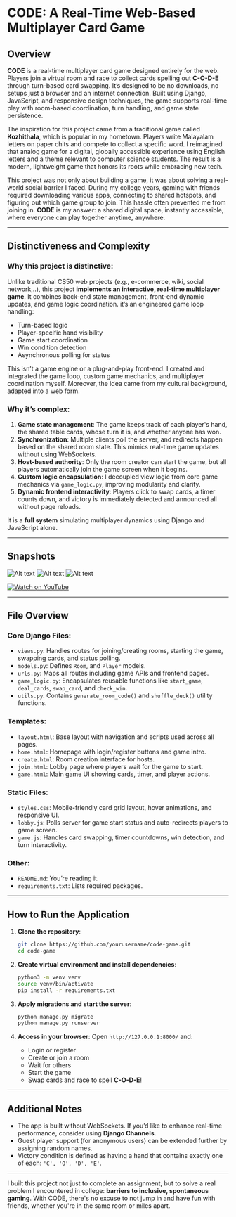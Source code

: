 # CODE: A Real-Time Web-Based Multiplayer Card Game

## Overview

**CODE** is a real-time multiplayer card game designed entirely for the web. Players join a virtual room and race to collect cards spelling out **C-O-D-E** through turn-based card swapping. It’s designed to be no downloads, no setups just a browser and an internet connection. Built using Django, JavaScript, and responsive design techniques, the game supports real-time play with room-based coordination, turn handling, and game state persistence.

The inspiration for this project came from a traditional game called **Kozhithala**, which is popular in my hometown. Players write Malayalam letters on paper chits and compete to collect a specific word. I reimagined that analog game for a digital, globally accessible experience using English letters and a theme relevant to computer science students. The result is a modern, lightweight game that honors its roots while embracing new tech.

This project was not only about building a game, it was about solving a real-world social barrier I faced. During my college years, gaming with friends required downloading various apps, connecting to shared hotspots, and figuring out which game group to join. This hassle often prevented me from joining in. **CODE** is my answer: a shared digital space, instantly accessible, where everyone can play together anytime, anywhere.

---

## Distinctiveness and Complexity

### Why this project is distinctive:

Unlike traditional CS50 web projects (e.g., e-commerce, wiki, social network,..), this project **implements an interactive, real-time multiplayer game**. It combines back-end state management, front-end dynamic updates, and game logic coordination. it’s an engineered game loop handling:

* Turn-based logic
* Player-specific hand visibility
* Game start coordination
* Win condition detection
* Asynchronous polling for status

This isn’t a game engine or a plug-and-play front-end. I created and integrated the game loop, custom game mechanics, and multiplayer coordination myself. Moreover, the idea came from my cultural background, adapted into a web form.

### Why it’s complex:

1. **Game state management**: The game keeps track of each player's hand, the shared table cards, whose turn it is, and whether anyone has won.
2. **Synchronization**: Multiple clients poll the server, and redirects happen based on the shared room state. This mimics real-time game updates without using WebSockets.
3. **Host-based authority**: Only the room creator can start the game, but all players automatically join the game screen when it begins.
4. **Custom logic encapsulation**: I decoupled view logic from core game mechanics via `game_logic.py`, improving modularity and clarity.
5. **Dynamic frontend interactivity**: Players click to swap cards, a timer counts down, and victory is immediately detected and announced all without page reloads.

It is a **full system** simulating multiplayer dynamics using Django and JavaScript alone.

---

## Snapshots

![Alt text](images/1.png)
![Alt text](images/2.png)
![Alt text](images/3.png)

<a href="https://youtu.be/lF_DLCy6PEA" target="_blank">
  <img src="https://img.shields.io/badge/Watch%20on-YouTube-red?logo=youtube&style=for-the-badge" alt="Watch on YouTube"/>
</a>

---

## File Overview

### Core Django Files:

* `views.py`: Handles routes for joining/creating rooms, starting the game, swapping cards, and status polling.
* `models.py`: Defines `Room`, and `Player` models.
* `urls.py`: Maps all routes including game APIs and frontend pages.
* `game_logic.py`: Encapsulates reusable functions like `start_game`, `deal_cards`, `swap_card`, and `check_win`.
* `utils.py`: Contains `generate_room_code()` and `shuffle_deck()` utility functions.

### Templates:

* `layout.html`: Base layout with navigation and scripts used across all pages.
* `home.html`: Homepage with login/register buttons and game intro.
* `create.html`: Room creation interface for hosts.
* `join.html`: Lobby page where players wait for the game to start.
* `game.html`: Main game UI showing cards, timer, and player actions.

### Static Files:

* `styles.css`: Mobile-friendly card grid layout, hover animations, and responsive UI.
* `lobby.js`: Polls server for game start status and auto-redirects players to game screen.
* `game.js`: Handles card swapping, timer countdowns, win detection, and turn interactivity.

### Other:

* `README.md`: You’re reading it.
* `requirements.txt`: Lists required packages.

---

## How to Run the Application

1. **Clone the repository**:

   ```bash
   git clone https://github.com/yourusername/code-game.git
   cd code-game
   ```

2. **Create virtual environment and install dependencies**:

   ```bash
   python3 -m venv venv
   source venv/bin/activate
   pip install -r requirements.txt
   ```

3. **Apply migrations and start the server**:

   ```bash
   python manage.py migrate
   python manage.py runserver
   ```

4. **Access in your browser**:
   Open `http://127.0.0.1:8000/` and:

   * Login or register
   * Create or join a room
   * Wait for others
   * Start the game
   * Swap cards and race to spell **C-O-D-E**!

---

## Additional Notes

* The app is built without WebSockets. If you’d like to enhance real-time performance, consider using **Django Channels**.
* Guest player support (for anonymous users) can be extended further by assigning random names.
* Victory condition is defined as having a hand that contains exactly one of each: `'C', 'O', 'D', 'E'`.

---

I built this project not just to complete an assignment, but to solve a real problem I encountered in college: **barriers to inclusive, spontaneous gaming**. With CODE, there's no excuse to not jump in and have fun with friends, whether you're in the same room or miles apart.
